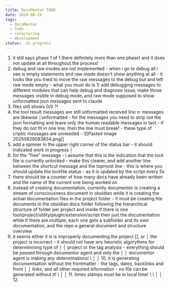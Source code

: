 ```yaml
---
title: DocuMentor TODO
date: 2024-08-29
tags:
  - docuMentor
  - todo
  - refactoring
  - development
status:  in progress
---
```

1. it still says phase 1 of 1 there definitely more than one phase!  and it does not update at all throughout the process!
2. debug and raw modes are not implemented -  when i go to debug all i see is empty statements and raw mode doesn't show anything at all - it looks like you tried to move the raw messages to the debug but and left raw mode empty - what you must do is 1) add debugging messages to different modules that can help debug and diagnose issue, make those messages visible in debug mode, and raw   mode supposed to show unformatted json messages sent to claude 
3. files still shows 0/0 ?! 
4. the tool result messages are still unformatted received line n: messages are likewise             │unformatted  - for the messages you need to strip out the json formatting and leave only the human readable messages in tact - if they do not fit in one line, then the line must break! - these type of criptic messages are unneeded - ![[Pasted image 20250829083834.png]]
 5. add a spinner in the upper right corner of the status bar - it should indicated work in progress  │
 6. for the "free" message - i assume that this is the indication that the lock file is currently unlocked - make this clearer, and add another line between the shortcut message and the topmost line - this is where you should update the lockfile status - as it is updated by the script every 5s 
 7. there should be a counter of how many docs have already been written and the name of the current  one being worked on 
 8. instead of creating documentation, currently documentor is creating a stream of consciousness document in obsidian while it is creating the actual documentation files in the project folder - it must be creating hte documents in the obsidian docs folder following the hierarchical structure of folder per project and inside if there is one tool/project/utility/plugin/extension/script then just the documentation while if there are multiple, each one gets a subfolder and its own documentation, and the repo a general document and structure overview 
 9. it seems either it is is improperly documenting the project  [], or
│   the project is incorrect - it should not have any heuristic algorythms for determinining type of     │
│   project or the tag analysis - everything should be passed through documentor agent and only the      │
│   documentor agent is making any determinations! \                                                     │
│   10. it is generating documentsation without the frontmatter - the tags, dates, backlinks and front   │
│   links,  and all other required information - no file can be generated without it! \                  │
│   11. times stamps must be in local time! \ \                                                          │
│   12.           